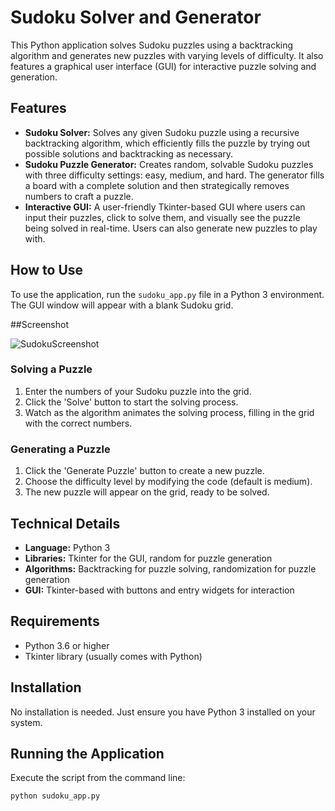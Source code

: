 # Sudoku Solver and Generator

This Python application solves Sudoku puzzles using a backtracking algorithm and generates new puzzles with varying levels of difficulty. It also features a graphical user interface (GUI) for interactive puzzle solving and generation.

## Features

- **Sudoku Solver:** Solves any given Sudoku puzzle using a recursive backtracking algorithm, which efficiently fills the puzzle by trying out possible solutions and backtracking as necessary.
- **Sudoku Puzzle Generator:** Creates random, solvable Sudoku puzzles with three difficulty settings: easy, medium, and hard. The generator fills a board with a complete solution and then strategically removes numbers to craft a puzzle.
- **Interactive GUI:** A user-friendly Tkinter-based GUI where users can input their puzzles, click to solve them, and visually see the puzzle being solved in real-time. Users can also generate new puzzles to play with.

## How to Use

To use the application, run the `sudoku_app.py` file in a Python 3 environment. The GUI window will appear with a blank Sudoku grid.

##Screenshot

![SudokuScreenshot](https://github.com/AmooniG/Sudoku-Solver/assets/111950883/882fa1c0-5465-462d-afc5-57b14588dc1f)

### Solving a Puzzle

1. Enter the numbers of your Sudoku puzzle into the grid.
2. Click the 'Solve' button to start the solving process.
3. Watch as the algorithm animates the solving process, filling in the grid with the correct numbers.

### Generating a Puzzle

1. Click the 'Generate Puzzle' button to create a new puzzle.
2. Choose the difficulty level by modifying the code (default is medium).
3. The new puzzle will appear on the grid, ready to be solved.

## Technical Details

- **Language:** Python 3
- **Libraries:** Tkinter for the GUI, random for puzzle generation
- **Algorithms:** Backtracking for puzzle solving, randomization for puzzle generation
- **GUI:** Tkinter-based with buttons and entry widgets for interaction

## Requirements

- Python 3.6 or higher
- Tkinter library (usually comes with Python)

## Installation

No installation is needed. Just ensure you have Python 3 installed on your system.

## Running the Application

Execute the script from the command line:

```bash
python sudoku_app.py
